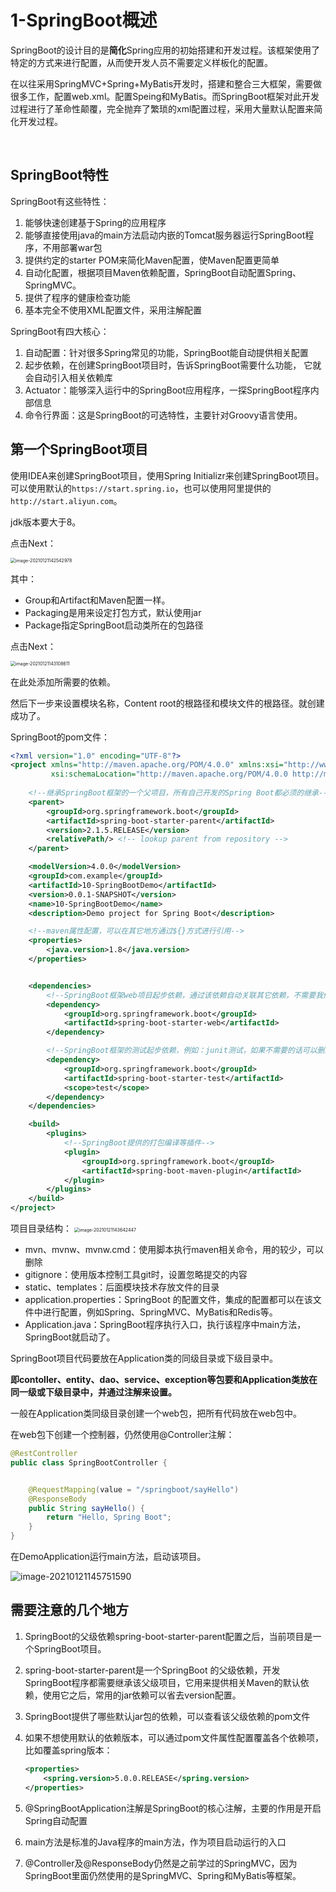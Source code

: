 # 1-SpringBoot概述

​		SpringBoot的设计目的是**简化**Spring应用的初始搭建和开发过程。该框架使用了特定的方式来进行配置，从而使开发人员不需要定义样板化的配置。

​		在以往采用SpringMVC+Spring+MyBatis开发时，搭建和整合三大框架，需要做很多工作，配置web.xml。配置Speing和MyBatis。而SpringBoot框架对此开发过程进行了革命性颠覆，完全抛弃了繁琐的xml配置过程，采用大量默认配置来简化开发过程。

​		

## SpringBoot特性

SpringBoot有这些特性：

1. 能够快速创建基于Spring的应用程序
2. 能够直接使用java的main方法启动内嵌的Tomcat服务器运行SpringBoot程序，不用部署war包
3. 提供约定的starter POM来简化Maven配置，使Maven配置更简单
4. 自动化配置，根据项目Maven依赖配置，SpringBoot自动配置Spring、SpringMVC。
5. 提供了程序的健康检查功能
6. 基本完全不使用XML配置文件，采用注解配置



SpringBoot有四大核心：

1. 自动配置：针对很多Spring常见的功能，SpringBoot能自动提供相关配置
2. 起步依赖，在创建SpringBoot项目时，告诉SpringBoot需要什么功能， 它就会自动引入相关依赖库
3. Actuator：能够深入运行中的SpringBoot应用程序，一探SpringBoot程序内部信息
4. 命令行界面：这是SpringBoot的可选特性，主要针对Groovy语言使用。







## 第一个SpringBoot项目



使用IDEA来创建SpringBoot项目，使用Spring Initializr来创建SpringBoot项目。可以使用默认的`https://start.spring.io`，也可以使用阿里提供的`http://start.aliyun.com`。

jdk版本要大于8。

点击Next：

<img src="https://crayon-1302863897.cos.ap-beijing.myqcloud.com/image/image-20210121142542978.png" alt="image-20210121142542978" style="zoom:50%;" />

其中：

- Group和Artifact和Maven配置一样。
- Packaging是用来设定打包方式，默认使用jar
- Package指定SpringBoot启动类所在的包路径

点击Next：

<img src="https://crayon-1302863897.cos.ap-beijing.myqcloud.com/image/image-20210121143108611.png" alt="image-20210121143108611" style="zoom:50%;" />

在此处添加所需要的依赖。

然后下一步来设置模块名称，Content root的根路径和模块文件的根路径。就创建成功了。

SpringBoot的pom文件：

```xml
<?xml version="1.0" encoding="UTF-8"?>
<project xmlns="http://maven.apache.org/POM/4.0.0" xmlns:xsi="http://www.w3.org/2001/XMLSchema-instance"
         xsi:schemaLocation="http://maven.apache.org/POM/4.0.0 http://maven.apache.org/xsd/maven-4.0.0.xsd">
    
    <!--继承SpringBoot框架的一个父项目，所有自己开发的Spring Boot都必须的继承-->
    <parent>
        <groupId>org.springframework.boot</groupId>
        <artifactId>spring-boot-starter-parent</artifactId>
        <version>2.1.5.RELEASE</version>
        <relativePath/> <!-- lookup parent from repository -->
    </parent>

    <modelVersion>4.0.0</modelVersion>
    <groupId>com.example</groupId>
    <artifactId>10-SpringBootDemo</artifactId>
    <version>0.0.1-SNAPSHOT</version>
    <name>10-SpringBootDemo</name>
    <description>Demo project for Spring Boot</description>

    <!--maven属性配置，可以在其它地方通过${}方式进行引用-->
    <properties>
        <java.version>1.8</java.version>
    </properties>


    <dependencies>
        <!--SpringBoot框架web项目起步依赖，通过该依赖自动关联其它依赖，不需要我们一个一个去添加了-->
        <dependency>
            <groupId>org.springframework.boot</groupId>
            <artifactId>spring-boot-starter-web</artifactId>
        </dependency>

        <!--SpringBoot框架的测试起步依赖，例如：junit测试，如果不需要的话可以删除-->
        <dependency>
            <groupId>org.springframework.boot</groupId>
            <artifactId>spring-boot-starter-test</artifactId>
            <scope>test</scope>
        </dependency>
    </dependencies>

    <build>
        <plugins>
            <!--SpringBoot提供的打包编译等插件-->
            <plugin>
                <groupId>org.springframework.boot</groupId>
                <artifactId>spring-boot-maven-plugin</artifactId>
            </plugin>
        </plugins>
    </build>
</project>
```



项目目录结构：
<img src="https://crayon-1302863897.cos.ap-beijing.myqcloud.com/image/image-20210121143642447.png" alt="image-20210121143642447" style="zoom:50%;" />



- mvn、mvnw、mvnw.cmd：使用脚本执行maven相关命令，用的较少，可以删除
- gitignore：使用版本控制工具git时，设置忽略提交的内容
- static、templates：后面模块技术存放文件的目录
- application.properties：SpringBoot 的配置文件，集成的配置都可以在该文件中进行配置，例如Spring、SpringMVC、MyBatis和Redis等。
- Application.java：SpringBoot程序执行入口，执行该程序中main方法，SpringBoot就启动了。

SpringBoot项目代码要放在Application类的同级目录或下级目录中。

**即contoller、entity、dao、service、exception等包要和Application类放在同一级或下级目录中，并通过注解来设置。**

一般在Application类同级目录创建一个web包，把所有代码放在web包中。



在web包下创建一个控制器，仍然使用@Controller注解：

```java
@RestController
public class SpringBootController {


    @RequestMapping(value = "/springboot/sayHello")
    @ResponseBody
    public String sayHello() {
        return "Hello, Spring Boot";
    }
}
```



在DemoApplication运行main方法，启动该项目。

![image-20210121145751590](https://crayon-1302863897.cos.ap-beijing.myqcloud.com/image/image-20210121145751590.png)



## 需要注意的几个地方

1. SpringBoot的父级依赖spring-boot-starter-parent配置之后，当前项目是一个SpringBoot项目。

2. spring-boot-starter-parent是一个SpringBoot 的父级依赖，开发SpringBoot程序都需要继承该父级项目，它用来提供相关Maven的默认依赖，使用它之后，常用的jar依赖可以省去version配置。

3. SpringBoot提供了哪些默认jar包的依赖，可以查看该父级依赖的pom文件

4. 如果不想使用默认的依赖版本，可以通过pom文件属性配置覆盖各个依赖项，比如覆盖spring版本：

    ```xml
    <properties>
    	<spring.version>5.0.0.RELEASE</spring.version>
    </properties>
    ```

5. @SpringBootApplication注解是SpringBoot的核心注解，主要的作用是开启Spring自动配置

6. main方法是标准的Java程序的main方法，作为项目启动运行的入口

7. @Controller及@ResponseBody仍然是之前学过的SpringMVC，因为SpringBoot里面仍然使用的是SpringMVC、Spring和MyBatis等框架。


